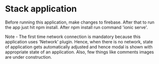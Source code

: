 # Stack application
Before running this application, make changes to firebase.
After that to run the app just hit npm install. After npm install run command 'ionic serve'.

Note - The first time network connection is mandatory because this application uses 'Network' plugin. Hence, when there is no network, state of application gets automatically adjusted and hence modal is shown with appropriate state of an application.
Also, few things like comments images are under construction.